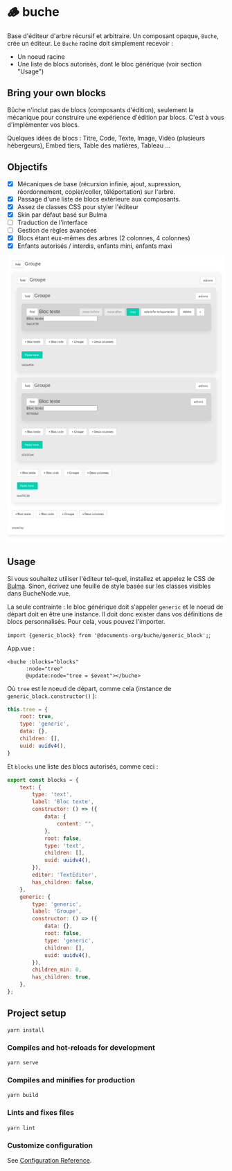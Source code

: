 # 🪵 buche

Base d'éditeur d'arbre récursif et arbitraire. Un composant opaque, `Buche`, crée un éditeur. Le `Buche` racine doit simplement recevoir :

- Un noeud racine
- Une liste de blocs autorisés, dont le bloc générique (voir section "Usage")

## Bring your own blocks

Bûche n'inclut pas de blocs (composants d'édition), seulement la mécanique pour construire une expérience d'édition par blocs. C'est à vous d'implémenter vos blocs.

Quelques idées de blocs : Titre, Code, Texte, Image, Vidéo (plusieurs hébergeurs), Embed tiers, Table des matières, Tableau ...

## Objectifs

- [x] Mécaniques de base (récursion infinie, ajout, supression, réordonnement, copier/coller, téléportation) sur l'arbre.
- [x] Passage d'une liste de blocs extérieure aux composants.
- [x] Assez de classes CSS pour styler l'éditeur
- [x] Skin par défaut basé sur Bulma
- [ ] Traduction de l'interface
- [ ] Gestion de règles avancées
- [x] Blocs étant eux-mêmes des arbres (2 colonnes, 4 colonnes)
- [x] Enfants autorisés / interdis, enfants mini, enfants maxi

![screenshot](buche.png)

## Usage

Si vous souhaitez utiliser l'éditeur tel-quel, installez et appelez le CSS de [Bulma](https://bulma.io/documentation/).
Sinon, écrivez une feuille de style basée sur les classes visibles dans BucheNode.vue.

La seule contrainte : le bloc générique doit s'appeler `generic` et le noeud de départ doit en être une instance. Il doit donc exister dans vos définitions de blocs  personnalisés. Pour cela, vous pouvez l'importer.

`import {generic_block} from '@documents-org/buche/generic_block';`;

App.vue :

```vue
<buche :blocks="blocks"
      :node="tree"
      @update:node="tree = $event"></buche>
```

Où `tree` est le noeud de départ, comme cela (instance de `generic_block.constructor()` ):

```js
this.tree = {
    root: true,
    type: 'generic',
    data: {},
    children: [],
    uuid: uuidv4(),
}
```

Et `blocks` une liste des blocs autorisés, comme ceci :

```js
export const blocks = {
    text: {
        type: 'text',
        label: 'Bloc texte',
        constructor: () => ({
            data: {
                content: "",
            },
            root: false,
            type: 'text',
            children: [],
            uuid: uuidv4(),
        }),
        editor: 'TextEditor', 
        has_children: false,
    },
    generic: {
        type: 'generic',
        label: 'Groupe',
        constructor: () => ({
            data: {},
            root: false,
            type: 'generic',
            children: [],
            uuid: uuidv4(),
        }),
        children_min: 0,
        has_children: true,
    },
};
```


## Project setup
```
yarn install
```

### Compiles and hot-reloads for development
```
yarn serve
```

### Compiles and minifies for production
```
yarn build
```

### Lints and fixes files
```
yarn lint
```

### Customize configuration
See [Configuration Reference](https://cli.vuejs.org/config/).
